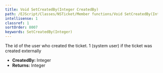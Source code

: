 ```yaml
---
title: Void SetCreatedBy(Integer CreatedBy)
path: /EJScript/Classes/NSTicket/Member functions/Void SetCreatedBy(Integer p_0)
intellisense: 1
classref: 1
sortOrder: 8007
keywords: SetCreatedBy(Integer)
---
```



The id of the user who created the ticket. 1 (system user) if the ticket was created externally



* **CreatedBy:** Integer
* **Returns:** Integer


